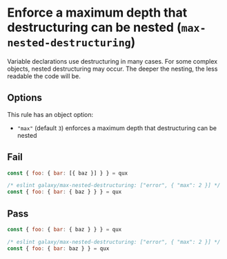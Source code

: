# Enforce a maximum depth that destructuring can be nested (`max-nested-destructuring`)

Variable declarations use destructuring in many cases. For some complex objects, nested destructuring may occur. The deeper the nesting, the less readable the code will be.

## Options

This rule has an object option:

- `"max"` (default `3`) enforces a maximum depth that destructuring can be nested

## Fail

```js
const { foo: { bar: [{ baz }] } } = qux
```

```js
/* eslint galaxy/max-nested-destructuring: ["error", { "max": 2 }] */
const { foo: { bar: { baz } } } = qux
```

## Pass

```js
const { foo: { bar: { baz } } } = qux
```

```js
/* eslint galaxy/max-nested-destructuring: ["error", { "max": 2 }] */
const { foo: { bar: baz } } = qux
```
